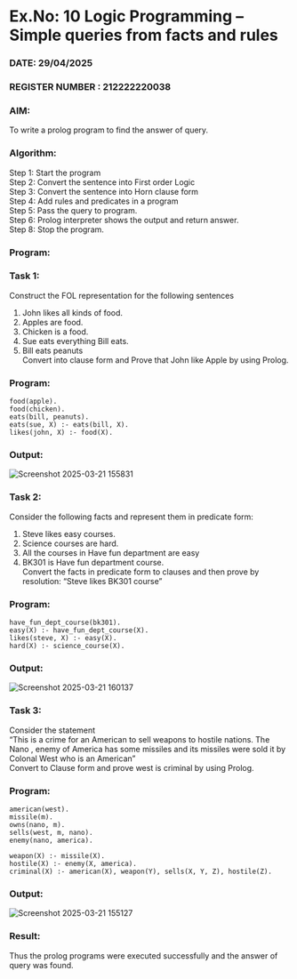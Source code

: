 # Ex.No: 10  Logic Programming –  Simple queries from facts and rules
### DATE: 29/04/2025                                                                        
### REGISTER NUMBER : 212222220038
### AIM: 
To write a prolog program to find the answer of query. 
###  Algorithm:
 Step 1: Start the program <br> 
 Step 2: Convert the sentence into First order Logic  <br> 
 Step 3:  Convert the sentence into Horn clause form  <br> 
 Step 4: Add rules and predicates in a program   <br> 
 Step 5:  Pass the query to program. <br> 
 Step 6: Prolog interpreter shows the output and return answer. <br> 
 Step 8:  Stop the program.
### Program:
### Task 1:
Construct the FOL representation for the following sentences <br> 
1.	John likes all kinds of food.  <br> 
2.	Apples are food.  <br> 
3.	Chicken is a food.  <br> 
4.	Sue eats everything Bill eats. <br> 
5.	 Bill eats peanuts  <br> 
   Convert into clause form and Prove that John like Apple by using Prolog. <br> 
### Program:
```
food(apple).
food(chicken).
eats(bill, peanuts).
eats(sue, X) :- eats(bill, X).
likes(john, X) :- food(X).
```

### Output:
![Screenshot 2025-03-21 155831](https://github.com/user-attachments/assets/904bc1ed-8c97-43e1-8c35-c39dabca0db1)

### Task 2:
Consider the following facts and represent them in predicate form: <br>              
1.	Steve likes easy courses. <br> 
2.	Science courses are hard. <br> 
3. All the courses in Have fun department are easy <br> 
4. BK301 is Have fun department course.<br> 
Convert the facts in predicate form to clauses and then prove by resolution: “Steve likes BK301 course”<br> 

### Program:
```
have_fun_dept_course(bk301).
easy(X) :- have_fun_dept_course(X).
likes(steve, X) :- easy(X).
hard(X) :- science_course(X).
```

### Output:
![Screenshot 2025-03-21 160137](https://github.com/user-attachments/assets/b0e255a4-d611-489b-8747-698a52e62585)


### Task 3:
Consider the statement <br> 
“This is a crime for an American to sell weapons to hostile nations. The Nano , enemy of America has some missiles and its missiles were sold it by Colonal West who is an American” <br> 
Convert to Clause form and prove west is criminal by using Prolog.<br> 
### Program:
```
american(west).
missile(m).
owns(nano, m).
sells(west, m, nano).
enemy(nano, america).

weapon(X) :- missile(X).
hostile(X) :- enemy(X, america).
criminal(X) :- american(X), weapon(Y), sells(X, Y, Z), hostile(Z).
```



### Output:
![Screenshot 2025-03-21 155127](https://github.com/user-attachments/assets/8901078f-010c-4a04-9af1-db3189d2d15a)


### Result:
Thus the prolog programs were executed successfully and the answer of query was found.

